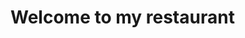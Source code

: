 <DOCTYPE html>
<html>
  <head>
    <meta charset="utf-8">
  </head>
  <body>
    <h1>Welcome to my restaurant</h1>
  </body>
</html>
